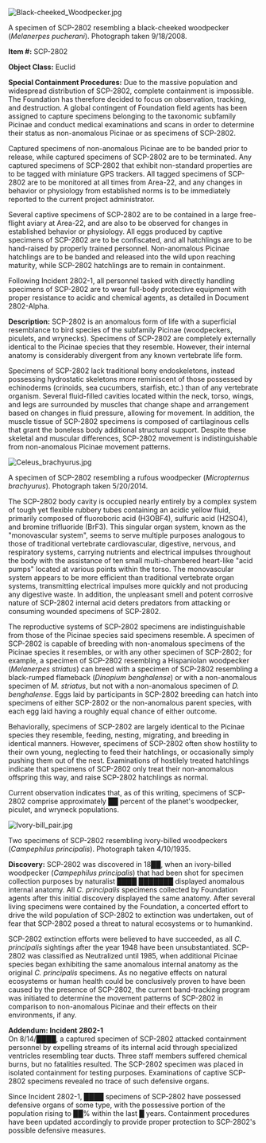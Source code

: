 ![Black-cheeked_Woodpecker.jpg](http://scp-wiki.wdfiles.com/local--files/scp-2802/Black-cheeked_Woodpecker.jpg)

A specimen of SCP-2802 resembling a black-cheeked woodpecker (_Melanerpes pucherani_). Photograph taken 9/18/2008.

**Item #:** SCP-2802

**Object Class:** Euclid

**Special Containment Procedures:** Due to the massive population and widespread distribution of SCP-2802, complete containment is impossible. The Foundation has therefore decided to focus on observation, tracking, and destruction. A global contingent of Foundation field agents has been assigned to capture specimens belonging to the taxonomic subfamily Picinae and conduct medical examinations and scans in order to determine their status as non-anomalous Picinae or as specimens of SCP-2802.

Captured specimens of non-anomalous Picinae are to be banded prior to release, while captured specimens of SCP-2802 are to be terminated. Any captured specimens of SCP-2802 that exhibit non-standard properties are to be tagged with miniature GPS trackers. All tagged specimens of SCP-2802 are to be monitored at all times from Area-22, and any changes in behavior or physiology from established norms is to be immediately reported to the current project administrator.

Several captive specimens of SCP-2802 are to be contained in a large free-flight aviary at Area-22, and are also to be observed for changes in established behavior or physiology. All eggs produced by captive specimens of SCP-2802 are to be confiscated, and all hatchlings are to be hand-raised by properly trained personnel. Non-anomalous Picinae hatchlings are to be banded and released into the wild upon reaching maturity, while SCP-2802 hatchlings are to remain in containment.

Following Incident 2802-1, all personnel tasked with directly handling specimens of SCP-2802 are to wear full-body protective equipment with proper resistance to acidic and chemical agents, as detailed in Document 2802-Alpha.

**Description:** SCP-2802 is an anomalous form of life with a superficial resemblance to bird species of the subfamily Picinae (woodpeckers, piculets, and wrynecks). Specimens of SCP-2802 are completely externally identical to the Picinae species that they resemble. However, their internal anatomy is considerably divergent from any known vertebrate life form.

Specimens of SCP-2802 lack traditional bony endoskeletons, instead possessing hydrostatic skeletons more reminiscent of those possessed by echinoderms (crinoids, sea cucumbers, starfish, etc.) than of any vertebrate organism. Several fluid-filled cavities located within the neck, torso, wings, and legs are surrounded by muscles that change shape and arrangement based on changes in fluid pressure, allowing for movement. In addition, the muscle tissue of SCP-2802 specimens is composed of cartilaginous cells that grant the boneless body additional structural support. Despite these skeletal and muscular differences, SCP-2802 movement is indistinguishable from non-anomalous Picinae movement patterns.

![Celeus_brachyurus.jpg](http://scp-wiki.wdfiles.com/local--files/scp-2802/Celeus_brachyurus.jpg)

A specimen of SCP-2802 resembling a rufous woodpecker (_Micropternus brachyurus_). Photograph taken 5/20/2014.

The SCP-2802 body cavity is occupied nearly entirely by a complex system of tough yet flexible rubbery tubes containing an acidic yellow fluid, primarily composed of fluoroboric acid (H3OBF4), sulfuric acid (H2SO4), and bromine trifluoride (BrF3). This singular organ system, known as the "monovascular system", seems to serve multiple purposes analogous to those of traditional vertebrate cardiovascular, digestive, nervous, and respiratory systems, carrying nutrients and electrical impulses throughout the body with the assistance of ten small multi-chambered heart-like "acid pumps" located at various points within the torso. The monovascular system appears to be more efficient than traditional vertebrate organ systems, transmitting electrical impulses more quickly and not producing any digestive waste. In addition, the unpleasant smell and potent corrosive nature of SCP-2802 internal acid deters predators from attacking or consuming wounded specimens of SCP-2802.

The reproductive systems of SCP-2802 specimens are indistinguishable from those of the Picinae species said specimens resemble. A specimen of SCP-2802 is capable of breeding with non-anomalous specimens of the Picinae species it resembles, or with any other specimen of SCP-2802; for example, a specimen of SCP-2802 resembling a Hispaniolan woodpecker (_Melanerpes striatus_) can breed with a specimen of SCP-2802 resembling a black-rumped flameback (_Dinopium benghalense_) or with a non-anomalous specimen of _M. striatus_, but not with a non-anomalous specimen of _D. benghalense_. Eggs laid by participants in SCP-2802 breeding can hatch into specimens of either SCP-2802 or the non-anomalous parent species, with each egg laid having a roughly equal chance of either outcome.

Behaviorally, specimens of SCP-2802 are largely identical to the Picinae species they resemble, feeding, nesting, migrating, and breeding in identical manners. However, specimens of SCP-2802 often show hostility to their own young, neglecting to feed their hatchlings, or occasionally simply pushing them out of the nest. Examinations of hostilely treated hatchlings indicate that specimens of SCP-2802 only treat their non-anomalous offspring this way, and raise SCP-2802 hatchlings as normal.

Current observation indicates that, as of this writing, specimens of SCP-2802 comprise approximately ██ percent of the planet's woodpecker, piculet, and wryneck populations.

![Ivory-bill_pair.jpg](http://scp-wiki.wdfiles.com/local--files/scp-2802/Ivory-bill_pair.jpg)

Two specimens of SCP-2802 resembling ivory-billed woodpeckers (_Campephilus principalis_). Photograph taken 4/10/1935.

**Discovery:** SCP-2802 was discovered in 18██, when an ivory-billed woodpecker (_Campephilus principalis_) that had been shot for specimen collection purposes by naturalist ████ ███████ displayed anomalous internal anatomy. All _C. principalis_ specimens collected by Foundation agents after this initial discovery displayed the same anatomy. After several living specimens were contained by the Foundation, a concerted effort to drive the wild population of SCP-2802 to extinction was undertaken, out of fear that SCP-2802 posed a threat to natural ecosystems or to humankind.

SCP-2802 extinction efforts were believed to have succeeded, as all _C. principalis_ sightings after the year 1948 have been unsubstantiated. SCP-2802 was classified as Neutralized until 1985, when additional Picinae species began exhibiting the same anomalous internal anatomy as the original _C. principalis_ specimens. As no negative effects on natural ecosystems or human health could be conclusively proven to have been caused by the presence of SCP-2802, the current band-tracking program was initiated to determine the movement patterns of SCP-2802 in comparison to non-anomalous Picinae and their effects on their environments, if any.

**Addendum: Incident 2802-1**  
On 8/14/████, a captured specimen of SCP-2802 attacked containment personnel by expelling streams of its internal acid through specialized ventricles resembling tear ducts. Three staff members suffered chemical burns, but no fatalities resulted. The SCP-2802 specimen was placed in isolated containment for testing purposes. Examinations of captive SCP-2802 specimens revealed no trace of such defensive organs.

Since Incident 2802-1, ████ specimens of SCP-2802 have possessed defensive organs of some type, with the possessive portion of the population rising to ██% within the last █ years. Containment procedures have been updated accordingly to provide proper protection to SCP-2802's possible defensive measures.
